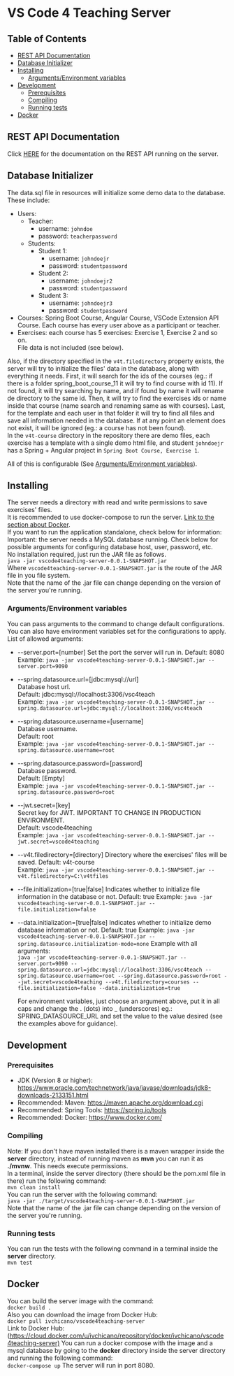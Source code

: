 # VS Code 4 Teaching Server

## Table of Contents

- [REST API Documentation](README.md#rest-api-documentation)
- [Database Initializer](README.md#database-initializer)
- [Installing](README.md#installing)
  - [Arguments/Environment variables](README.md#argumentsenvironment-variables)
- [Development](README.md#development)
  - [Prerequisites](README.md#prerequisites)
  - [Compiling](README.md#compiling)
  - [Running tests](README.md#running-tests)
- [Docker](README.md#docker)

## REST API Documentation

Click [HERE](API.md) for the documentation on the REST API running on the server.  

## Database Initializer  

The data.sql file in resources will initialize some demo data to the database. These include:  

- Users:
  - Teacher:  
    - username: `johndoe`  
    - password: `teacherpassword`  
  - Students:  
    - Student 1:  
      - username: `johndoejr`  
      - password: `studentpassword`  
    - Student 2:  
      - username: `johndoejr2`  
      - password: `studentpassword`  
    - Student 3:  
      - username: `johndoejr3`  
      - password: `studentpassword`  
- Courses: Spring Boot Course, Angular Course, VSCode Extension API Course. Each course has every user above as a participant or teacher.  
- Exercises: each course has 5 exercises: Exercise 1, Exercise 2 and so on.  
File data is not included (see below).  

Also, if the directory specified in the `v4t.filedirectory` property exists, the server will try to initialize the files' data in the database, along with everything it needs.
First, it will search for the ids of the courses (eg.: if there is a folder spring_boot_course_11 it will try to find course with id 11). If not found, it will try searching by name, and if found by name it will rename de directory to the same id. Then, it will try to find the exercises ids or name inside that course (name search and renaming same as with courses). Last, for the template and each user in that folder it will try to find all files and save all information needed in the database.
If at any point an element does not exist, it will be ignored (eg.: a course has not been found).  
In the `v4t-course` directory in the repository there are demo files, each exercise has a template with a single demo html file, and student `johndoejr` has a Spring + Angular project  in `Spring Boot Course, Exercise 1`.

All of this is configurable (See [Arguments/Environment variables](README.md#argumentsenvironment-variables)).

## Installing

The server needs a directory with read and write permissions to save exercises' files.  
It is recommended to use docker-compose to run the server. [Link to the section about Docker](README.md#Docker).  
If you want to run the application standalone, check below for information:  
Important: the server needs a MySQL database running. Check below for possible arguments for configuring database host, user, password, etc.  
No installation required, just run the JAR file as follows.  
`java -jar vscode4teaching-server-0.0.1-SNAPSHOT.jar`  
Where `vscode4teaching-server-0.0.1-SNAPSHOT.jar` is the route of the JAR file in you file system.  
Note that the name of the .jar file can change depending on the version of the server you're running.  

### Arguments/Environment variables

You can pass arguments to the command to change default configurations. You can also have environment variables set for the configurations to apply.
List of allowed arguments:

- --server.port=[number]
  Set the port the server will run in.
  Default: 8080  
  Example: `java -jar vscode4teaching-server-0.0.1-SNAPSHOT.jar --server.port=9090`
- --spring.datasource.url=[jdbc:mysql://url]  
  Database host url.  
  Default: jdbc:mysql://localhost:3306/vsc4teach  
  Example: `java -jar vscode4teaching-server-0.0.1-SNAPSHOT.jar --spring.datasource.url=jdbc:mysql://localhost:3306/vsc4teach`
- --spring.datasource.username=[username]  
  Database username.  
  Default: root  
  Example: `java -jar vscode4teaching-server-0.0.1-SNAPSHOT.jar --spring.datasource.username=root`
- --spring.datasource.password=[password]  
  Database password.  
  Default: [Empty]  
  Example: `java -jar vscode4teaching-server-0.0.1-SNAPSHOT.jar --spring.datasource.password=root`
- --jwt.secret=[key]  
   Secret key for JWT. IMPORTANT TO CHANGE IN PRODUCTION ENVIRONMENT.  
   Default: vscode4teaching  
   Example: `java -jar vscode4teaching-server-0.0.1-SNAPSHOT.jar --jwt.secret=vscode4teaching`
- --v4t.filedirectory=[directory]
    Directory where the exercises' files will be saved.
    Default: v4t-course  
    Example: `java -jar vscode4teaching-server-0.0.1-SNAPSHOT.jar --v4t.filedirectory=C:\v4tfiles`
- --file.initialization=[true|false]
    Indicates whether to initialize file information in the database or not.
    Default: true
    Example: `java -jar vscode4teaching-server-0.0.1-SNAPSHOT.jar --file.initialization=false`
- --data.initialization=[true|false]
    Indicates whether to initialize demo database information or not.
    Default: true
    Example: `java -jar vscode4teaching-server-0.0.1-SNAPSHOT.jar --spring.datasource.initialization-mode=none`
  Example with all arguments:  
  `java -jar vscode4teaching-server-0.0.1-SNAPSHOT.jar --server.port=9090 --spring.datasource.url=jdbc:mysql://localhost:3306/vsc4teach --spring.datasource.username=root --spring.datasource.password=root --jwt.secret=vscode4teaching --v4t.filedirectory=courses --file.initialization=false --data.initialization=true`

  For environment variables, just choose an argument above, put it in all caps and change the . (dots) into \_ (underscores) eg.: SPRING_DATASOURCE_URL
  and set the value to the value desired (see the examples above for guidance).

## Development

### Prerequisites

- JDK (Version 8 or higher): <https://www.oracle.com/technetwork/java/javase/downloads/jdk8-downloads-2133151.html>
- Recommended: Maven: <https://maven.apache.org/download.cgi>
- Recommended: Spring Tools: <https://spring.io/tools>
- Recommended: Docker: <https://www.docker.com/>

### Compiling

Note: If you don't have maven installed there is a maven wrapper inside the **server** directory, instead of running maven as **mvn** you can run it as **./mvnw**. This needs execute permissions.  
In a terminal, inside the server directory (there should be the pom.xml file in there) run the following command:  
`mvn clean install`  
You can run the server with the following command:  
`java -jar ./target/vscode4teaching-server-0.0.1-SNAPSHOT.jar`  
Note that the name of the .jar file can change depending on the version of the server you're running.

### Running tests

You can run the tests with the following command in a terminal inside the **server** directory.  
`mvn test`

## Docker

You can build the server image with the command:  
`docker build .`  
Also you can download the image from Docker Hub:  
`docker pull ivchicano/vscode4teaching-server`  
Link to Docker Hub: (<https://cloud.docker.com/u/ivchicano/repository/docker/ivchicano/vscode4teaching-server)>
You can run a docker compose with the image and a mysql database by going to the **docker** directory inside the server directory and running the following command:  
`docker-compose up`
The server will run in port 8080.
